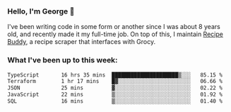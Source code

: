 ### Hello, I'm George 👋

I've been writing code in some form or another since I was about 8 years old, and recently made it my full-time job. On top of this, I maintain [Recipe Buddy](https://github.com/georgegebbett/recipe-buddy), a recipe scraper that interfaces with Grocy.  

<!--
**georgegebbett/georgegebbett** is a ✨ _special_ ✨ repository because its `README.md` (this file) appears on your GitHub profile.

Here are some ideas to get you started:

- 🔭 I’m currently working on ...
- 🌱 I’m currently learning ...
- 👯 I’m looking to collaborate on ...
- 🤔 I’m looking for help with ...
- 💬 Ask me about ...
- 📫 How to reach me: ...
- 😄 Pronouns: ...
- ⚡ Fun fact: ...
-->

### What I've been up to this week:
<!--START_SECTION:waka-->

```txt
TypeScript       16 hrs 35 mins  █████████████████████▒░░░   85.15 %
Terraform        1 hr 17 mins    █▓░░░░░░░░░░░░░░░░░░░░░░░   06.66 %
JSON             25 mins         ▓░░░░░░░░░░░░░░░░░░░░░░░░   02.22 %
JavaScript       22 mins         ▒░░░░░░░░░░░░░░░░░░░░░░░░   01.92 %
SQL              16 mins         ▒░░░░░░░░░░░░░░░░░░░░░░░░   01.40 %
```

<!--END_SECTION:waka-->
